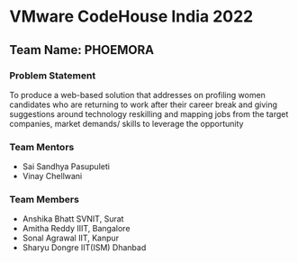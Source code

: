 # VMware CodeHouse India 2022
## Team Name: PHOEMORA

### Problem Statement
To produce a web-based solution that addresses on profiling women candidates who are returning to work after their career break and giving suggestions around technology reskilling and mapping jobs from the target companies, market demands/ skills to leverage the opportunity

### Team Mentors
* Sai Sandhya Pasupuleti
* Vinay Chellwani

### Team Members
* Anshika Bhatt SVNIT, Surat
* Amitha Reddy IIIT, Bangalore
* Sonal Agrawal IIT, Kanpur
* Sharyu Dongre IIT(ISM) Dhanbad
